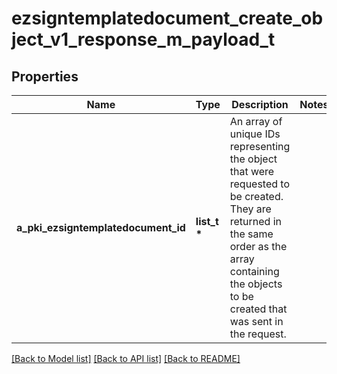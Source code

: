 # ezsigntemplatedocument_create_object_v1_response_m_payload_t

## Properties
Name | Type | Description | Notes
------------ | ------------- | ------------- | -------------
**a_pki_ezsigntemplatedocument_id** | **list_t \*** | An array of unique IDs representing the object that were requested to be created.  They are returned in the same order as the array containing the objects to be created that was sent in the request. | 

[[Back to Model list]](../README.md#documentation-for-models) [[Back to API list]](../README.md#documentation-for-api-endpoints) [[Back to README]](../README.md)


